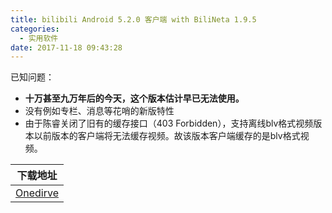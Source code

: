 ```yaml
---
title: bilibili Android 5.2.0 客户端 with BiliNeta 1.9.5
categories: 
  - 实用软件
date: 2017-11-18 09:43:28
---
```


已知问题：

- **十万甚至九万年后的今天，这个版本估计早已无法使用。**
- 没有例如专栏、消息等花哨的新版特性
- 由于陈睿关闭了旧有的缓存接口（403 Forbidden），支持离线blv格式视频版本以前版本的客户端将无法缓存视频。故该版本客户端缓存的是blv格式视频。

| 下载地址 |
| ------- |
| [Onedirve](https://1drv.ms/u/s!Am8L450rNn1H8y6sm3JjOJnwcUwQ) |
